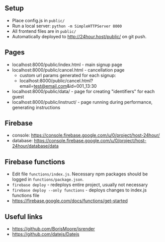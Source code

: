 ## Setup
* Place config.js in `public/`
* Run a local server: `python -m SimpleHTTPServer 8000`
* All frontend files are in `public/`
* Automatically deployed to http://24hour.host/public/ on git push.

## Pages
* localhost:8000/public/index.html - main signup page
* localhost:8000/public/cancel.html - cancellation page
  * custom url params generated for each signup:
  * localhost:8000/public/cancel.html?email=test@email.com&id=001_13:30
* localhost:8000/public/data/ - page for creating "identifiers" for each guest
* localhost:8000/public/instruct/ - page running during performance, generating instructions

## Firebase
* console: https://console.firebase.google.com/u/0/project/host-24hour/
* database: https://console.firebase.google.com/u/0/project/host-24hour/database/data

## Firebase functions
* Edit file `functions/index.js`. Necessary npm packages should be logged in `functions/package.json`.
* `firebase deploy` - redeploys entire project, usually not necessary
* `firebase deploy --only functions` - deploys changes to index.js functions file
* https://firebase.google.com/docs/functions/get-started

## Useful links
* https://github.com/BorisMoore/jsrender
* https://github.com/datejs/Datejs